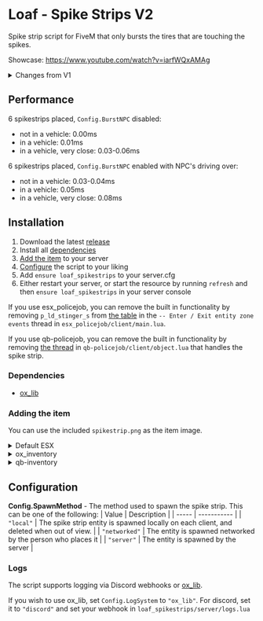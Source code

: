 # Loaf - Spike Strips V2

Spike strip script for FiveM that only bursts the tires that are touching the spikes.

Showcase: https://www.youtube.com/watch?v=iarfWQxAMAg

<details>
<summary>Changes from V1</summary>

-   Better performance
-   Now supports more tires (previously only 4). This makes it work correctly on e.g a Dubsta 6x6
-   Audio when placing a spike strip
-   Target inteaction to pick up spike strips
-   Option to spawn entities on the server or locally
-   Animation when picking up
-   Better support for frameworks
-   Version checking
-   Logs
-   A bunch of quality of life features
    -   /clearspikestrips admin command to clear all spike strips
    -   Notifications
    -   Automatically delete after a certain time
    -   Delete on script stop
    -   Option to only allow placing on roads
-   And a lot more

</details>

## Performance

6 spikestrips placed, `Config.BurstNPC` disabled:

-   not in a vehicle: 0.00ms
-   in a vehicle: 0.01ms
-   in a vehicle, very close: 0.03-0.06ms

6 spikestrips placed, `Config.BurstNPC` enabled with NPC's driving over:

-   not in a vehicle: 0.03-0.04ms
-   in a vehicle: 0.05ms
-   in a vehicle, very close: 0.08ms

## Installation

1. Download the latest [release](https://github.com/loaf-scripts/loaf_spikestrips/releases/latest)
2. Install all [dependencies](#dependencies)
3. [Add the item](#adding-the-item) to your server
4. [Configure](#configuration) the script to your liking
5. Add `ensure loaf_spikestrips` to your server.cfg
6. Either restart your server, or start the resource by running `refresh` and then `ensure loaf_spikestrips` in your server console

If you use esx_policejob, you can remove the built in functionality by removing `p_ld_stinger_s` from [the table](https://github.com/esx-framework/esx_policejob/blob/c62253c1fc9993e024bc68c50954035419995289/client/main.lua#L1378) in the `-- Enter / Exit entity zone events` thread in `esx_policejob/client/main.lua`.

If you use qb-policejob, you can remove the built in functionality by removing [the thread](https://github.com/qbcore-framework/qb-policejob/blob/63026f9051f10abf703cc1b56ea5073a0c301c4f/client/objects.lua#L237) in `qb-policejob/client/object.lua` that handles the spike strip.

### Dependencies

-   [ox_lib](https://github.com/overextended/ox_lib/releases/latest)

### Adding the item

You can use the included `spikestrip.png` as the item image.

<details>
<summary>Default ESX</summary>
Run the following query in your database:

```sql
INSERT INTO `items` (`name`, `label`, `weight`) VALUES ("spikestrip", "Spike strip", 500);
```

</details>

<details>
<summary>ox_inventory</summary>
Add to ox_inventory/data/items.lua:

```lua
["spikestrip"] = {
	label = "Spike strip",
	weight = 500,
	stack = true
}
```

</details>

<details>
<summary>qb-inventory</summary>
Add to qb-core/shared/items.lua:

```lua
spikestrip = { name = 'spikestrip', label = 'Spike strip', weight = 500, type = 'item', image = 'spikestrip.png', unique = false, useable = true, shouldClose = true, combinable = nil, description = 'Useful for stopping the bad guys' },
```

</details>

## Configuration

**Config.SpawnMethod** - The method used to spawn the spike strip. This can be one of the following:
| Value | Description |
| ----- | ----------- |
| `"local"` | The spike strip entity is spawned locally on each client, and deleted when out of view. |
| `"networked"` | The entity is spawned networked by the person who places it |
| `"server"` | The entity is spawned by the server |

### Logs

The script supports logging via Discord webhooks or [ox_lib](https://overextended.dev/ox_lib/Modules/Logger/Server).

If you wish to use ox_lib, set `Config.LogSystem` to `"ox_lib"`. For discord, set it to `"discord"` and set your webhook in `loaf_spikestrips/server/logs.lua`
